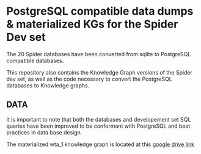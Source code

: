 # PostgreSQL compatible data dumps & materialized KGs for the Spider Dev set
The 20 Spider databases have been converted from sqlite to PostgreSQL compatible databases. 

This repository also contains the Knowledge Graph versions of the Spider dev set, as well as the code necessary to convert the PostgreSQL databases to Knowledge graphs. 

## DATA

It is important to note that both the databases and developement set SQL queries have been improved to be conformant with PostgreSQL and best practices in data base design.

The materialized wta_1 knowledge graph is located at this [google drive link](https://drive.google.com/file/d/1296XYgEcizHEREKMahFCemO8TVRPe3so/view?usp=sharing)

